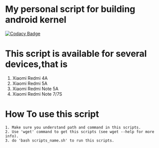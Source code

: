 # My personal script for building android kernel

[![Codacy Badge](https://api.codacy.com/project/badge/Grade/67872c64be394896b484d45a6d70b202)](https://www.codacy.com/manual/fadlyas07/Scripts?utm_source=github.com&amp;utm_medium=referral&amp;utm_content=fadlyas07/Scripts&amp;utm_campaign=Badge_Grade)

# This script is available for several devices,that is
1. Xiaomi Redmi 4A
2. Xiaomi Redmi 5A
3. Xiaomi Redmi Note 5A
4. Xiaomi Redmi Note 7/7S

# How To use this script
~~~
1. Make sure you understand path and command in this scripts.
2. Use 'wget' command to get this scripts (see wget --help for more info).
3. do 'bash scripts_name.sh' to run this scripts.
~~~
